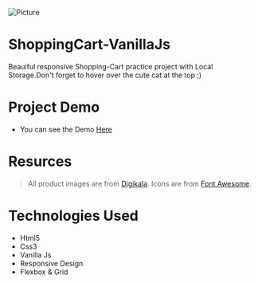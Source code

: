 
![Picture](https://i.ibb.co/nBmfMcD/shopping-cart.jpg)
# ShoppingCart-VanillaJs
Beauiful responsive Shopping-Cart practice project with Local Storage.Don't forget to hover over the cute cat at the top ;)

# Project Demo
* You can see the Demo <a href="https://sinashoppingcartsimple.netlify.app/">Here</a> 

# Resurces
> All product images are from <a href = "https://digikala.com">Digikala</a>.
> Icons are from <a href = "https://fontawesome.com">Font Awesome</a>.
# Technologies Used
* Html5
* Css3
* Vanilla Js
* Responsive Design
* Flexbox & Grid

